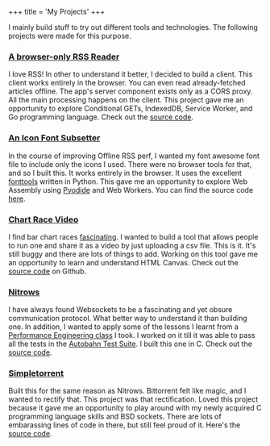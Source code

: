 +++
title = 'My Projects'
+++

I mainly build stuff to try out different tools and technologies. The following projects were made for this purpose.

### [A browser-only RSS Reader](https://offlinerss.goodyduru.com/)
I love RSS! In other to understand it better, I decided to build a client. This client works entirely in the browser. You can even read already-fetched articles offline.  The app's server component exists only as a CORS proxy. All the main processing happens on the client. This project gave me an opportunity to explore Conditional GETs, IndexedDB, Service Worker, and Go programming language. Check out the [source code](https://github.com/goodyduru/offline-rss).

### [An Icon Font Subsetter](https://iconsubset.goodyduru.com/)
In the course of improving Offline RSS perf, I wanted my font awesome font file to include only the icons I used. There were no browser tools for that, and so I built this. It works entirely in the browser. It uses the excellent [fonttools](https://github.com/fonttools/fonttools) written in Python. This gave me an opportunity to explore Web Assembly using [Pyodide](https://pyodide.org) and Web Workers. You can find the source code [here](https://github.com/goodyduru/font-subset).

### [Chart Race Video](https://chartrace.goodyduru.com/)
I find bar chart races [fascinating](https://observablehq.com/@d3/bar-chart-race-explained). I wanted to build a tool that allows people to run one and share it as a video by just uploading a csv file. This is it. It's still buggy and there are lots of things to add. Working on this tool gave me an opportunity to learn and understand HTML Canvas. Check out the [source code](https://github.com/goodyduru/chartrace2video) on Github.

### [Nitrows](https://github.com/goodyduru/nitrows)
I have always found Websockets to be a fascinating and yet obsure communication protocol. What better way to understand it than building one. In addition, I wanted to apply some of the lessons I learnt from a [Performance Engineering class](https://youtube.com/playlist?list=PLUl4u3cNGP63VIBQVWguXxZZi0566y7Wf&si=OBikOBBBstQ_GpdO) I took. I worked on it till it was able to pass all the tests in the [Autobahn Test Suite](https://github.com/crossbario/autobahn-testsuite). I built this one in C. Check out the [source code](https://github.com/goodyduru/nitrows).

### [Simpletorrent](https://github.com/goodyduru/simpletorrent)
Built this for the same reason as Nitrows. Bittorrent felt like magic, and I wanted to rectify that. This project was that rectification. Loved this project because it gave me an opportunity to play around with my newly acquired C programming language skills and BSD sockets. There are lots of embarassing lines of code in there, but still feel proud of it. Here's the [source code](https://github.com/goodyduru/simpletorrent).
